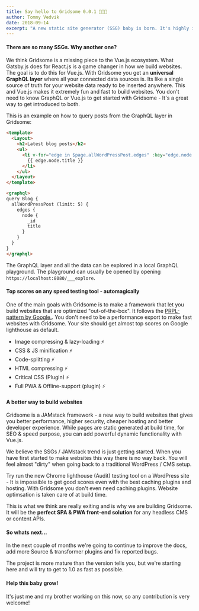 ```yaml
---
title: Say hello to Gridsome 0.0.1 👶🎉💚
author: Tommy Vedvik
date: 2018-09-14
excerpt: "A new static site generator (SSG) baby is born. It's highly inspired by Gatsby.js (React based) but it's built on top of Vue.js. You can expect this baby to grow up really fast!"
---
```

#### There are so many SSGs. Why another one?

We think Gridsome is a missing piece to the Vue.js ecosystem. What Gatsby.js does for React.js is a game changer in how we build websites. The goal is to do this for Vue.js. With Gridsome you get an **universal GraphQL layer** where all your connected data sources is. Its like a single source of truth for your website data ready to be inserted anywhere. This and Vue.js makes it extremely fun and fast to build websites. You don't need to know GraphQL or Vue.js to get started with Gridsome - It's a great way to get introduced to both.

This is an example on how to query posts from the GraphQL layer in Gridsome:

```html
<template>
  <Layout>
    <h2>Latest blog posts</h2>
    <ul>
      <li v-for="edge in $page.allWordPressPost.edges" :key="edge.node._id">
        {{ edge.node.title }}
      </li>
    </ul>
  </Layout>
</template>

<graphql>
query Blog {
  allWordPressPost (limit: 5) {
    edges {
      node {
        _id
        title
      }
    }
  }
}
</graphql>
```


The GraphQL layer and all the data can be explored in a local GraphQL playground. The playground can usually be opened by opening `https://localhost:8080/___explore`.




#### Top scores on any speed testing tool - automagically

One of the main goals with Gridsome is to make a framework that let you build websites that are optimized "out-of-the-box". It follows the [PRPL-pattern by Google.](https://developers.google.com/web/fundamentals/performance/prpl-pattern/). You don't need to be a performance export to make fast websites with Gridsome. Your site should get almost top scores on Google lighthouse as default. 

- Image compressing & lazy-loading ⚡️ 
- CSS & JS minification ⚡️ 
- Code-splitting ⚡️ 
- HTML compressing ⚡️ 
- Critical CSS (Plugin) ⚡️ 
- Full PWA & Offline-support (plugin) ⚡️  


#### A better way to build websites

Gridsome is a JAMstack framework - a new way to build websites that gives you better performance, higher security, cheaper hosting and better developer experience. While pages are static generated at build time, for SEO & speed purpose, you can add powerful dynamic functionality with Vue.js.

We believe the SSGs / JAMstack trend is just getting started. When you have first started to make websites this way there is no way back. You will feel almost "dirty" when going back to a traditional WordPress / CMS setup. 

Try run the new Chrome lighthouse (Audit) testing tool on a WordPress site - It is impossible to get good scores even with the best caching plugins and hosting. With Gridsome you don't even need caching plugins. Website optimsation is taken care of at build time.

This is what we think are really exiting and is why we are building Gridsome. It will be the **perfect SPA & PWA front-end solution** for any headless CMS or content APIs.

#### So whats next...

In the next couple of months we're going to continue to improve the docs, add more Source & transformer plugins and fix reported bugs.

The project is more mature than the version tells you, but we're starting here and will try to get to 1.0 as fast as possible.

#### Help this baby grow!

It's just me and my brother working on this now, so any contribution is very welcome!
